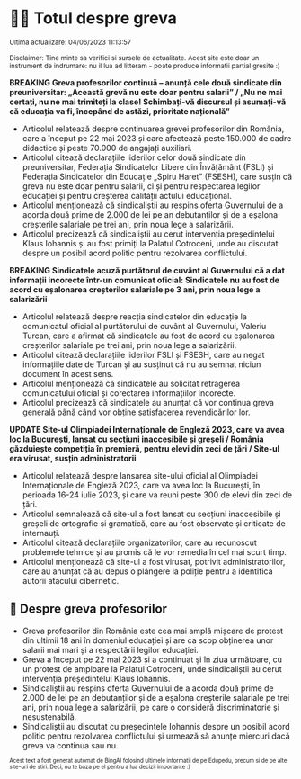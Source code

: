 # 👩‍🏫 Totul despre greva
<sub>Ultima actualizare: 04/06/2023 11:13:57</sub>

<sub>Disclaimer: Tine minte sa verifici si sursele de actualitate. Acest site este doar un instrument de indrumare: nu il lua ad litteram - poate produce informatii partial gresite :)</sub>

**BREAKING Greva profesorilor continuă – anunță cele două sindicate din preuniversitar: „Această grevă nu este doar pentru salarii” / „Nu ne mai certați, nu ne mai trimiteți la clase! Schimbați-vă discursul și asumați-vă că educația va fi, începând de astăzi, prioritate națională”**

- Articolul relatează despre continuarea grevei profesorilor din România, care a început pe 22 mai 2023 și care afectează peste 150.000 de cadre didactice și peste 70.000 de angajați auxiliari.
- Articolul citează declarațiile liderilor celor două sindicate din preuniversitar, Federația Sindicatelor Libere din Învățământ (FSLI) și Federația Sindicatelor din Educație „Spiru Haret” (FSESH), care susțin că greva nu este doar pentru salarii, ci și pentru respectarea legilor educației și pentru creșterea calității actului educațional.
- Articolul menționează că sindicaliștii au respins oferta Guvernului de a acorda două prime de 2.000 de lei pe an debutanților și de a eșalona creșterile salariale pe trei ani, prin noua lege a salarizării.
- Articolul precizează că sindicaliștii au cerut intervenția președintelui Klaus Iohannis și au fost primiți la Palatul Cotroceni, unde au discutat despre un posibil acord politic pentru rezolvarea conflictului.

**BREAKING Sindicatele acuză purtătorul de cuvânt al Guvernului că a dat informații incorecte într-un comunicat oficial: Sindicatele nu au fost de acord cu eșalonarea creșterilor salariale pe 3 ani, prin noua lege a salarizării**

- Articolul relatează despre reacția sindicatelor din educație la comunicatul oficial al purtătorului de cuvânt al Guvernului, Valeriu Turcan, care a afirmat că sindicatele au fost de acord cu eșalonarea creșterilor salariale pe trei ani, prin noua lege a salarizării.
- Articolul citează declarațiile liderilor FSLI și FSESH, care au negat informațiile date de Turcan și au susținut că nu au semnat niciun document în acest sens.
- Articolul menționează că sindicatele au solicitat retragerea comunicatului oficial și corectarea informațiilor incorecte.
- Articolul precizează că sindicatele au anunțat că vor continua greva generală până când vor obține satisfacerea revendicărilor lor.

**UPDATE Site-ul Olimpiadei Internaționale de Engleză 2023, care va avea loc la București, lansat cu secțiuni inaccesibile și greșeli / România găzduiește competiția în premieră, pentru elevi din zeci de țări / Site-ul era virusat, susțin administratorii**

- Articolul relatează despre lansarea site-ului oficial al Olimpiadei Internaționale de Engleză 2023, care va avea loc la București, în perioada 16-24 iulie 2023, și care va reuni peste 300 de elevi din zeci de țări.
- Articolul semnalează că site-ul a fost lansat cu secțiuni inaccesibile și greșeli de ortografie și gramatică, care au fost observate și criticate de internauți.
- Articolul citează declarațiile organizatorilor, care au recunoscut problemele tehnice și au promis că le vor remedia în cel mai scurt timp.
- Articolul menționează că site-ul a fost virusat, potrivit administratorilor, care au anunțat că au depus o plângere la poliție pentru a identifica autorii atacului cibernetic.

## 🏫 Despre greva profesorilor

- Greva profesorilor din România este cea mai amplă mișcare de protest din ultimii 18 ani în domeniul educației și are ca scop obținerea unor salarii mai mari și a respectării legilor educației.
- Greva a început pe 22 mai 2023 și a continuat și în ziua următoare, cu un protest de amploare la Palatul Cotroceni, unde sindicaliștii au cerut intervenția președintelui Klaus Iohannis.
- Sindicaliștii au respins oferta Guvernului de a acorda două prime de 2.000 de lei pe an debutanților și de a eșalona creșterile salariale pe trei ani, prin noua lege a salarizării, pe care o consideră discriminatorie și nesustenabilă.
- Sindicaliștii au discutat cu președintele Iohannis despre un posibil acord politic pentru rezolvarea conflictului și urmează să anunțe miercuri dacă greva va continua sau nu.


<sub><sub>Acest text a fost generat automat de BingAI folosind ultimele informatii de pe Edupedu, precum si de pe alte site-uri de stiri. Deci, nu te baza pe el pentru a lua decizii importante :)</sub></sub>